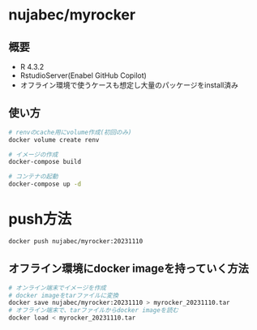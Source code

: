 # nujabec/myrocker

## 概要

- R 4.3.2
- RstudioServer(Enabel GitHub Copilot)
- オフライン環境で使うケースも想定し大量のパッケージをinstall済み

## 使い方

```bash
# renvのcache用にvolume作成(初回のみ)
docker volume create renv

# イメージの作成
docker-compose build 

# コンテナの起動
docker-compose up -d
```
# push方法

```bash
docker push nujabec/myrocker:20231110
```

## オフライン環境にdocker imageを持っていく方法

```bash
# オンライン端末でイメージを作成
# docker imageをtarファイルに変換
docker save nujabec/myrocker:20231110 > myrocker_20231110.tar
# オフライン端末で、tarファイルからdocker imageを読む
docker load < myrocker_20231110.tar
```
